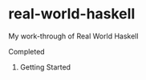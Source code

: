 real-world-haskell
==================

My work-through of Real World Haskell

Completed

1. Getting Started
